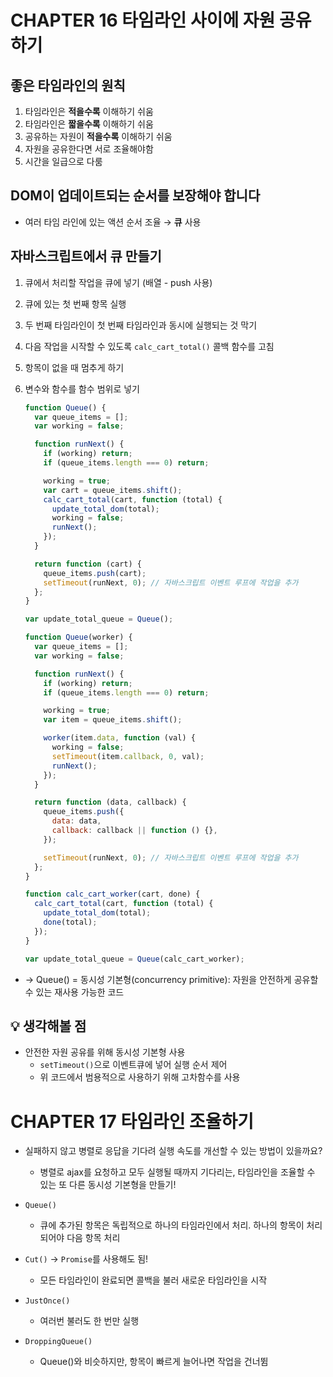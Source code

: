 # CHAPTER 16 타임라인 사이에 자원 공유하기

## 좋은 타임라인의 원칙

1. 타임라인은 **적을수록** 이해하기 쉬움
2. 타임라인은 **짧을수록** 이해하기 쉬움
3. 공유하는 자원이 **적을수록** 이해하기 쉬움
4. 자원을 공유한다면 서로 조율해야함
5. 시간을 일급으로 다룸

## DOM이 업데이트되는 순서를 보장해야 합니다

- 여러 타임 라인에 있는 액션 순서 조율 → **큐** 사용

## 자바스크립트에서 큐 만들기

1. 큐에서 처리할 작업을 큐에 넣기 (배열 - push 사용)
2. 큐에 있는 첫 번째 항목 실행
3. 두 번째 타임라인이 첫 번째 타임라인과 동시에 실행되는 것 막기
4. 다음 작업을 시작할 수 있도록 `calc_cart_total()` 콜백 함수를 고침
5. 항목이 없을 때 멈추게 하기
6. 변수와 함수를 함수 범위로 넣기

   ```javascript
   function Queue() {
     var queue_items = [];
     var working = false;

     function runNext() {
       if (working) return;
       if (queue_items.length === 0) return;

       working = true;
       var cart = queue_items.shift();
       calc_cart_total(cart, function (total) {
         update_total_dom(total);
         working = false;
         runNext();
       });
     }

     return function (cart) {
       queue_items.push(cart);
       setTimeout(runNext, 0); // 자바스크립트 이벤트 루프에 작업을 추가
     };
   }

   var update_total_queue = Queue();
   ```

   ```javascript
   function Queue(worker) {
     var queue_items = [];
     var working = false;

     function runNext() {
       if (working) return;
       if (queue_items.length === 0) return;

       working = true;
       var item = queue_items.shift();

       worker(item.data, function (val) {
         working = false;
         setTimeout(item.callback, 0, val);
         runNext();
       });
     }

     return function (data, callback) {
       queue_items.push({
         data: data,
         callback: callback || function () {},
       });

       setTimeout(runNext, 0); // 자바스크립트 이벤트 루프에 작업을 추가
     };
   }

   function calc_cart_worker(cart, done) {
     calc_cart_total(cart, function (total) {
       update_total_dom(total);
       done(total);
     });
   }

   var update_total_queue = Queue(calc_cart_worker);
   ```

- → Queue() = 동시성 기본형(concurrency primitive): 자원을 안전하게 공유할 수 있는 재사용 가능한 코드

## 💡 생각해볼 점

- 안전한 자원 공유를 위해 동시성 기본형 사용
  - `setTimeout()`으로 이벤트큐에 넣어 실행 순서 제어
  - 위 코드에서 범용적으로 사용하기 위해 고차함수를 사용

# CHAPTER 17 타임라인 조율하기

- 실패하지 않고 병렬로 응답을 기다려 실행 속도를 개선할 수 있는 방법이 있을까요?

  - 병렬로 ajax를 요청하고 모두 실행될 때까지 기다리는, 타임라인을 조율할 수 있는 또 다른 동시성 기본형을 만들기!

- `Queue()`
  - 큐에 추가된 항목은 독립적으로 하나의 타임라인에서 처리. 하나의 항목이 처리되어야 다음 항목 처리
- `Cut()` → `Promise`를 사용해도 됨!
  - 모든 타임라인이 완료되면 콜백을 불러 새로운 타임라인을 시작
- `JustOnce()`
  - 여러번 불러도 한 번만 실행
- `DroppingQueue()`
  - Queue()와 비슷하지만, 항목이 빠르게 늘어나면 작업을 건너뜀
